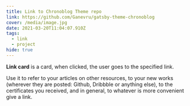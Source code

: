 ```yaml
---
title: Link to Chronoblog Theme repo
link: https://github.com/Ganevru/gatsby-theme-chronoblog
cover: /media/image.jpg
date: 2021-03-20T11:04:07.910Z
tags:
  - link
  - project
hide: true
---
```

**Link card** is a card, when clicked, the user goes to the specified link.

Use it to refer to your articles on other resources, to your new works (wherever they are posted: Github, Dribbble or anything else), to the certificates you received, and in general, to whatever is more convenient give a link.